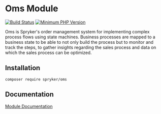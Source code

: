 # Oms Module
[![Build Status](https://travis-ci.org/spryker/oms.svg)](https://travis-ci.org/spryker/oms)
[![Minimum PHP Version](https://img.shields.io/badge/php-%3E%3D%207.2-8892BF.svg)](https://php.net/)

Oms is Spryker's order management system for implementing complex process flows using state machines. Business processes are mapped to a business state to be able to not only build the process but to monitor and track the steps, to gather insights regarding the sales process and data on which the sales process can be optimized.

## Installation

```
composer require spryker/oms
```

## Documentation

[Module Documentation](https://academy.spryker.com/developing_with_spryker/module_guide/checkout_process/oms/oms.html)
